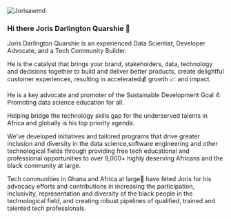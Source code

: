 ![Jorisawmd](https://user-images.githubusercontent.com/54600856/187561404-41fc2ecb-f246-4c8e-8a00-2fcd8d7f2ebd.jpg)

### Hi there Joris Darlington Quarshie 👋
Joris Darlington Quarshie is an experienced Data Scientist, Developer Advocate, and a Tech Community Builder.

He is the catalyst that brings your brand, stakeholders, data, technology and decisions together to build and deliver better products, create delightful customer experiences, resulting in accelerated💰 growth 📈 and impact.

He is a key advocate and promoter of the Sustainable Development Goal 4: Promoting data science education for all.

Helping bridge the technology skills gap for the underserved talents in Africa and globally is his top priority agenda.

We’ve developed initiatives and tailored programs that drive greater inclusion and diversity in the data science,software engineering and other technological fields through providing free tech educational and professional opportunities to over 9,000+ highly deserving Africans and the black community at large.

Tech communities in Ghana and Africa at large🏅 have feted Joris for his advocacy efforts and contributions in increasing the participation, inclusivity, representation and diversity of the black people in the technological field, and creating robust pipelines of qualified, trained and talented tech professionals.

